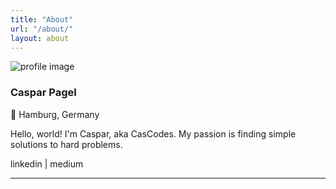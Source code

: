 ```yaml
---
title: "About"
url: "/about/"
layout: about
---
```


![profile image](/profile.jpg)
### Caspar Pagel
📍 Hamburg, Germany

Hello, world! I'm Caspar, aka CasCodes. 
My passion is finding simple solutions to hard problems.


linkedin | medium

---